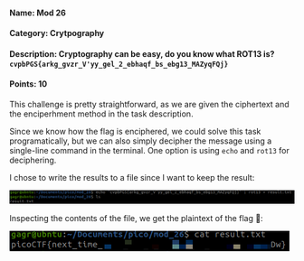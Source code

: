 #### Name: Mod 26
#### Category: Crytpography
#### Description: Cryptography can be easy, do you know what ROT13 is? `cvpbPGS{arkg_gvzr_V'yy_gel_2_ebhaqf_bs_ebg13_MAZyqFQj}`
#### Points: 10

This challenge is pretty straightforward, as we are given the ciphertext and the enciperhment method in the task description.

Since we know how the flag is enciphered, we could solve this task programatically, but we can also simply decipher the message
using a single-line command in the terminal. One option is using `echo` and `rot13` for deciphering. 

I chose to write the results to a file since I want to keep the result:

![](https://github.com/GGrottan/PicoCTF-writeups/blob/main/Cryptography/Mod%2026/img/decipher.png)

Inspecting the contents of the file, we get the plaintext of the flag 🚩:

![](https://github.com/GGrottan/PicoCTF-writeups/blob/main/Cryptography/Mod%2026/img/flag.png)


